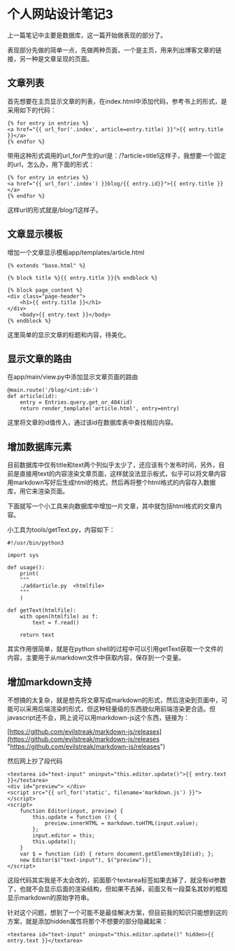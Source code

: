 # 个人网站设计笔记3 #

上一篇笔记中主要是数据库，这一篇开始做表现的部分了。

表现部分先做的简单一点，先做两种页面，一个是主页，用来列出博客文章的链接，另一种是文章呈现的页面。

## 文章列表 ##

首先想要在主页显示文章的列表，在index.html中添加代码，参考书上的形式，是采用如下的代码：

	{% for entry in entries %}
	<a href="{{ url_for('.index', article=entry.title) }}">{{ entry.title }}</a>
	{% endfor %}

带用这种形式调用的url_for产生的url是：/?article=title1这样子，我想要一个固定的url，怎么办，用下面的形式：

	{% for entry in entries %}
	<a href="{{ url_for('.index') }}blog/{{ entry.id}}">{{ entry.title }}</a>
	{% endfor %}

这样url的形式就是/blog/1这样子。

## 文章显示模板 ##

增加一个文章显示模板app/templates/article.html

	{% extends "base.html" %}
	
	{% block title %}{{ entry.title }}{% endblock %}
	
	{% block page_content %}
	<div class="page-header">
	    <h1>{{ entry.title }}</h1>
	</div>
	    <body>{{ entry.text }}</body>
	{% endblock %}

这里简单的显示文章的标题和内容，待美化。

## 显示文章的路由 ##

在app/main/view.py中添加显示文章页面的路由

	@main.route('/blog/<int:id>')
	def article(id):
	    entry = Entries.query.get_or_404(id)
	    return render_template('article.html', entry=entry)

这里将文章的id值传入，通过该id在数据库表中查找相应内容。

## 增加数据库元素 ##

目前数据库中仅有title和text两个列似乎太少了，还应该有个发布时间，另外，目前是直接用text的内容渲染文章页面，这样就没法显示板式，似乎可以将文章内容用markdown写好后生成html的格式，然后再将整个html格式的内容存入数据库，用它来渲染页面。

下面就写一个小工具来向数据库中增加一片文章，其中就包括html格式的文章内容。

小工具为tools/getText.py，内容如下：

	#!/usr/bin/python3
	
	import sys
	
	def usage():
	    print(
	    """
	    ./addarticle.py  <htmlfile>
	    """
	    )
	
	def getText(htmlfile):
	    with open(htmlfile) as f:
	        text = f.read()
	
	    return text

其实作用很简单，就是在python shell的过程中可以引用getText获取一个文件的内容，主要用于从markdown文件中获取内容，保存到一个变量。

## 增加markdown支持 ##

不想搞的太复杂，就是想先将文章写成markdown的形式，然后渲染到页面中，可能可以采用后端渲染的形式，但这种轻量级的东西貌似用前端渲染更合适。但javascript还不会，网上说可以用markdown-js这个东西，链接为：

[https://github.com/evilstreak/markdown-js/releases](https://github.com/evilstreak/markdown-js/releases "https://github.com/evilstreak/markdown-js/releases")

然后网上抄了段代码

	<textarea id="text-input" oninput="this.editor.update()">{{ entry.text }}</textarea>
	<div id="preview"> </div>
	<script src="{{ url_for('static', filename='markdown.js') }}"></script>
	<script>
	    function Editor(input, preview) {
	        this.update = function () {
	            preview.innerHTML = markdown.toHTML(input.value);
	        };
	        input.editor = this;
	        this.update();
	    }
	    var $ = function (id) { return document.getElementById(id); };
	    new Editor($("text-input"), $("preview"));
	</script>

这段代码其实我是不太会改的，前面那个textarea标签如果去掉了，就没有id参数了，也就不会显示后面的渲染结构，但如果不去掉，前面又有一段莫名其妙的框框显示markdown的原始字符串。

针对这个问题，想到了一个可能不是最佳解决方案，但目前我的知识只能想到这的方案，就是添加hidden属性将那个不想要的部分隐藏起来：

	<textarea id="text-input" oninput="this.editor.update()" hidden>{{ entry.text }}</textarea>
